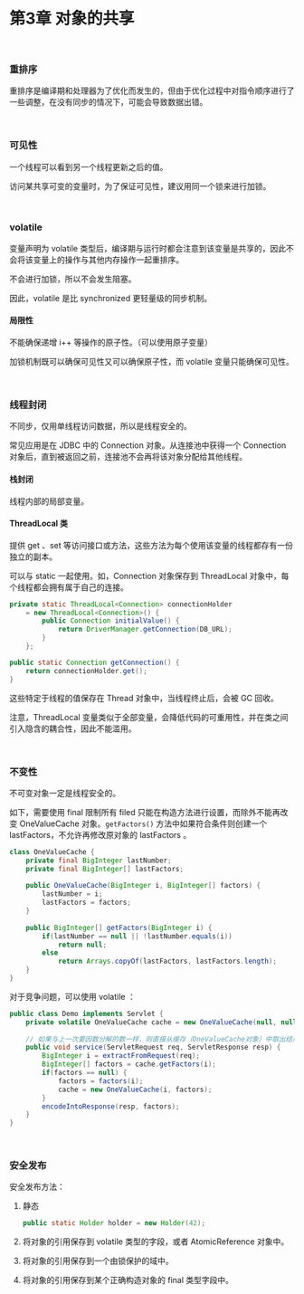 # 第3章 对象的共享

​    

### 重排序

重排序是编译期和处理器为了优化而发生的，但由于优化过程中对指令顺序进行了一些调整，在没有同步的情况下，可能会导致数据出错。

​    

### 可见性

一个线程可以看到另一个线程更新之后的值。

访问某共享可变的变量时，为了保证可见性，建议用同一个锁来进行加锁。

​    

### volatile

变量声明为 volatile 类型后，编译期与运行时都会注意到该变量是共享的，因此不会将该变量上的操作与其他内存操作一起重排序。

不会进行加锁，所以不会发生阻塞。

因此，volatile 是比 synchronized 更轻量级的同步机制。

#### 局限性

不能确保递增 i++ 等操作的原子性。（可以使用原子变量）

加锁机制既可以确保可见性又可以确保原子性，而 volatile 变量只能确保可见性。

​    

### 线程封闭

不同步，仅用单线程访问数据，所以是线程安全的。

常见应用是在 JDBC 中的 Connection 对象。从连接池中获得一个 Connection 对象后，直到被返回之前，连接池不会再将该对象分配给其他线程。

#### 栈封闭

线程内部的局部变量。

#### ThreadLocal 类

提供 get 、set 等访问接口或方法，这些方法为每个使用该变量的线程都存有一份独立的副本。

可以与 static 一起使用。如，Connection 对象保存到 ThreadLocal 对象中，每个线程都会拥有属于自己的连接。

```java
private static ThreadLocal<Connection> connectionHolder
    = new ThreadLocal<Connection>() {
        public Connection initialValue() {
            return DriverManager.getConnection(DB_URL);
        }
    };

public static Connection getConnection() {
    return connectionHolder.get();
}
```

这些特定于线程的值保存在 Thread 对象中，当线程终止后，会被 GC 回收。

注意，ThreadLocal 变量类似于全部变量，会降低代码的可重用性，并在类之间引入隐含的耦合性，因此不能滥用。

​    

### 不变性

不可变对象一定是线程安全的。

如下，需要使用 final 限制所有 filed 只能在构造方法进行设置，而除外不能再改变 OneValueCache 对象。`getFactors()` 方法中如果符合条件则创建一个 lastFactors，不允许再修改原对象的 lastFactors 。

```java
class OneValueCache {
    private final BigInteger lastNumber;
    private final BigInteger[] lastFactors;
    
    public OneValueCache(BigInteger i, BigInteger[] factors) {
        lastNumber = i;
        lastFactors = factors;
    }
    
    public BigInteger[] getFactors(BigInteger i) {
        if(lastNumber == null || !lastNumber.equals(i)) 
            return null;
        else
            return Arrays.copyOf(lastFactors, lastFactors.length);
    }
}
```

对于竞争问题，可以使用 volatile ：

```java
public class Demo implements Servlet {
    private volatile OneValueCache cache = new OneValueCache(null, null);
    
    // 如果与上一次要因数分解的数一样，则直接从缓存（OneValueCache对象）中取出结果。
    public void service(ServletRequest req, ServletResponse resp) {
        BigInteger i = extractFromRequest(req);
        BigInteger[] factors = cache.getFactors(i);
        if(factors == null) {
            factors = factors(i);
            cache = new OneValueCache(i, factors);
        }
        encodeIntoResponse(resp, factors);
    }
}
```

​    

### 安全发布

安全发布方法：

1. 静态

   ```java
   public static Holder holder = new Holder(42);
   ```

2. 将对象的引用保存到 volatile 类型的字段，或者 AtomicReference 对象中。

3. 将对象的引用保存到一个由锁保护的域中。

4. 将对象的引用保存到某个正确构造对象的 final 类型字段中。


